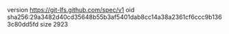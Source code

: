 version https://git-lfs.github.com/spec/v1
oid sha256:29a3482d40cd35648b55b3af5401dab8cc14a38a2361cf6ccc9b1363c80dd5fd
size 2923
